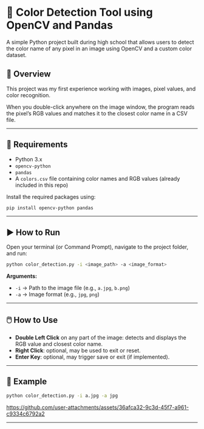 # 🎨 Color Detection Tool using OpenCV and Pandas

A simple Python project built during high school that allows users to detect the color name of any pixel in an image using OpenCV and a custom color dataset.

## 🧠 Overview
This project was my first experience working with images, pixel values, and color recognition.

When you double-click anywhere on the image window, the program reads the pixel’s RGB values and matches it to the closest color name in a CSV file.

---

## 🔧 Requirements

- Python 3.x  
- `opencv-python`  
- `pandas`  
- A `colors.csv` file containing color names and RGB values (already included in this repo)

Install the required packages using:

```bash
pip install opencv-python pandas
```

---

## ▶️ How to Run

Open your terminal (or Command Prompt), navigate to the project folder, and run:

```bash
python color_detection.py -i <image_path> -a <image_format>
```

**Arguments:**

- `-i` → Path to the image file (e.g., `a.jpg`, `b.png`)
- `-a` → Image format (e.g., `jpg`, `png`)

---

## 🖱️ How to Use

- **Double Left Click** on any part of the image: detects and displays the RGB value and closest color name.
- **Right Click**: optional, may be used to exit or reset.
- **Enter Key**: optional, may trigger save or exit (if implemented).

---

## 📁 Example

```bash
python color_detection.py -i a.jpg -a jpg
```


https://github.com/user-attachments/assets/36afca32-9c3d-45f7-a961-c9334c6792a2


---
